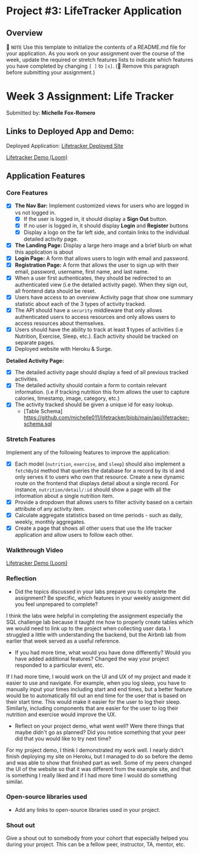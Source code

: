 # Project #3: LifeTracker Application

## Overview

📝 `NOTE` Use this template to initialize the contents of a README.md file for your application. As you work on your assignment over the course of the week, update the required or stretch features lists to indicate which features you have completed by changing `[ ]` to `[x]`. (🚫 Remove this paragraph before submitting your assignment.)

# Week 3 Assignment: Life Tracker

Submitted by: **Michelle Fox-Romero**


## Links to Deployed App and Demo:

Deployed Application: [Lifetracker Deployed Site](https://lifetracker-foxromero.surge.sh/)

[Lifetracker Demo (Loom)](https://www.loom.com/share/0d6bfa76afac41ce9f74fa7b5cf8b0c7)

## Application Features

### Core Features

- [x] **The Nav Bar:** Implement customized views for users who are logged in vs not logged in.
  - [x] If the user is logged in, it should display a **Sign Out** button.
  - [x] If no user is logged in, it should display **Login** and **Register** buttons
  - [x] Display a logo on the far left side, and contain links to the individual detailed activity page.
- [x] **The Landing Page:** Display a large hero image and a brief blurb on what this application is about
- [x] **Login Page:** A form that allows users to login with email and password.
- [x] **Registration Page:** A form that allows the user to sign up with their email, password, username, first name, and last name.
- [x] When a user first authenticates, they should be redirected to an authenticated view (i.e the detailed activity page). When they sign out, all frontend data should be reset.
- [x] Users have access to an overview Activity page that show one summary statistic about each of the 3 types of activity tracked.
- [x] The API should have a `security` middleware that only allows authenticated users to access resources and only allows users to access resources about themselves.
- [x] Users should have the ability to track at least **1** types of activities (i.e Nutrition, Exercise, Sleep, etc.). Each activity should be tracked on separate pages.
- [x] Deployed website with Heroku & Surge.

**Detailed Activity Page:**

- [x] The detailed activity page should display a feed of all previous tracked activities.
- [x] The detailed activity should contain a form to contain relevant information. (i.e if tracking nutrition this form allows the user to capture calories, timestamp, image, category, etc.)
- [x] The activity tracked should be given a unique id for easy lookup.
  - [Table Schema] https://github.com/michelle011/lifetracker/blob/main/api/lifetracker-schema.sql

### Stretch Features

Implement any of the following features to improve the application:

- [x] Each model (`nutrition`, `exercise`, and `sleep`) should also implement a `fetchById` method that queries the database for a record by its id and only serves it to users who own that resource. Create a new dynamic route on the frontend that displays detail about a single record. For instance, `nutrition/detail/:id` should show a page with all the information about a single nutrition item.
- [x] Provide a dropdown that allows users to filter activity based on a certain attribute of any activity item.
- [x] Calculate aggregate statistics based on time periods - such as daily, weekly, monthly aggregates.
- [x] Create a page that shows all other users that use the life tracker application and allow users to follow each other.

### Walkthrough Video

[Lifetracker Demo (Loom)](https://www.loom.com/share/0d6bfa76afac41ce9f74fa7b5cf8b0c7)

### Reflection

- Did the topics discussed in your labs prepare you to complete the assignment? Be specific, which features in your weekly assignment did you feel unprepared to complete?

I think the labs were helpful in completing the assignment especially the SQL challenge lab because it taught me how to properly create tables which we would need to link up to the project when collecting user data. I struggled a little with understanding the backend, but the Airbnb lab from earlier that week served as a useful reference.

- If you had more time, what would you have done differently? Would you have added additional features? Changed the way your project responded to a particular event, etc.

If I had more time, I would work on the UI and UX of my project and made it easier to use and navigate. For example, when you log sleep, you have to manually input your times including start and end times, but a better feature would be to automatically fill out an end time for the user that is based on their start time. This would make it easier for the user to log their sleep. Similarly, including components that are easier for the user to log their nutrition and exercise would improve the UX.

- Reflect on your project demo, what went well? Were there things that maybe didn't go as planned? Did you notice something that your peer did that you would like to try next time?

For my project demo, I think I demonstrated my work well. I nearly didn't finish deploying my site on Heroku, but I managed to do so before the demo and was able to show that finished part as well. Some of my peers changed the UI of the website so that it was different from the example site, and that is something I really liked and if I had more time I would do something similar.

### Open-source libraries used

- Add any links to open-source libraries used in your project.

### Shout out

Give a shout out to somebody from your cohort that especially helped you during your project. This can be a fellow peer, instructor, TA, mentor, etc.
